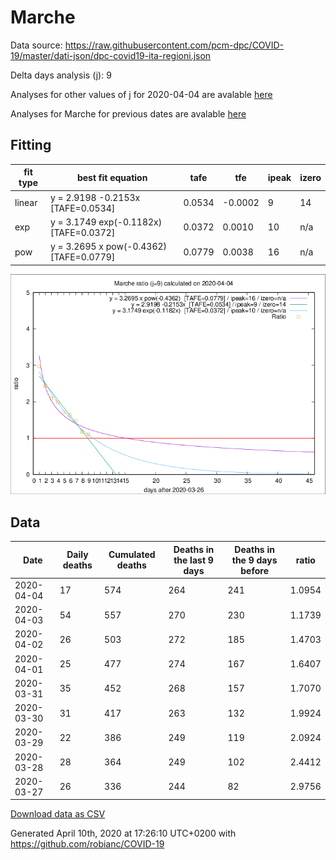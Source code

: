 # Marche

Data source: https://raw.githubusercontent.com/pcm-dpc/COVID-19/master/dati-json/dpc-covid19-ita-regioni.json

Delta days analysis (j): 9

Analyses for other values of j for 2020-04-04 are avalable [here](../README.md)

Analyses for Marche for previous dates are avalable [here](../../README.md)

## Fitting 
|fit type|best fit equation|tafe|tfe|ipeak|izero|
|-------|-----|--------|------|---|---|
|linear|y = 2.9198 -0.2153x  [TAFE=0.0534]|0.0534|-0.0002|9|14|
|exp|y = 3.1749 exp(-0.1182x)  [TAFE=0.0372]|0.0372|0.0010|10|n/a|
|pow|y = 3.2695 x pow(-0.4362)  [TAFE=0.0779]|0.0779|0.0038|16|n/a|

![Plot](COVID-19_marche_j9_2020-04-04.png)

## Data
|Date|Daily deaths|Cumulated deaths|Deaths in the last 9 days|Deaths in the 9 days before|ratio|
|----|----------|-----------|-------|--------------------|-----|
|2020-04-04|17|574|264|241|1.0954|
|2020-04-03|54|557|270|230|1.1739|
|2020-04-02|26|503|272|185|1.4703|
|2020-04-01|25|477|274|167|1.6407|
|2020-03-31|35|452|268|157|1.7070|
|2020-03-30|31|417|263|132|1.9924|
|2020-03-29|22|386|249|119|2.0924|
|2020-03-28|28|364|249|102|2.4412|
|2020-03-27|26|336|244|82|2.9756|

[Download data as CSV](COVID-19_marche_j9_2020-04-04.csv)

Generated April 10th, 2020 at 17:26:10 UTC+0200 with https://github.com/robianc/COVID-19

